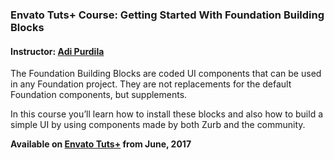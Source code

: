 ### Envato Tuts+ Course: Getting Started With Foundation Building Blocks
#### Instructor: [Adi Purdila](https://tutsplus.com/authors/adi-purdila)

The Foundation Building Blocks are coded UI components that can be used in any Foundation project. They are not replacements for the default Foundation components, but supplements. 

In this course you’ll learn how to install these blocks and also how to build a simple UI by using components made by both Zurb and the community.

**Available on [Envato Tuts+](https://tutsplus.com/courses) from June, 2017**
